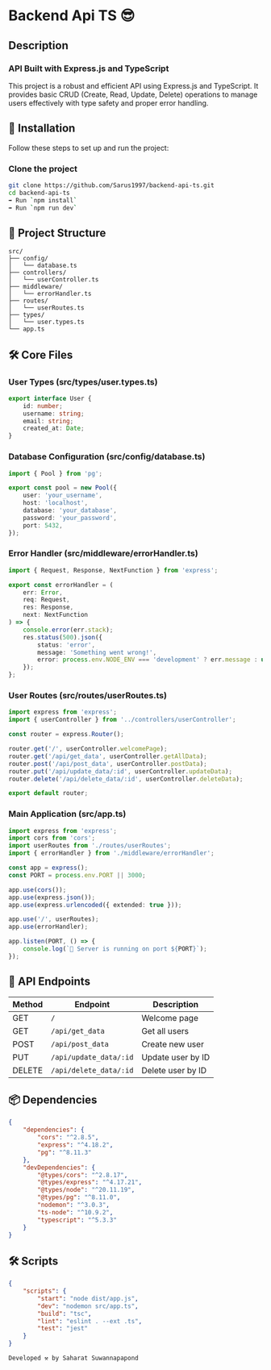 # Backend Api TS 😎

## Description

### API Built with Express.js and TypeScript

This project is a robust and efficient API using Express.js and TypeScript. It provides basic CRUD (Create, Read, Update, Delete) operations to manage users effectively with type safety and proper error handling.

## 🚀 Installation

Follow these steps to set up and run the project:

### Clone the project

```bash
git clone https://github.com/Sarus1997/backend-api-ts.git
cd backend-api-ts 
➡️ Run `npm install`
➡️ Run `npm run dev`
```

## 📁 Project Structure

```
src/
├── config/
│   └── database.ts
├── controllers/
│   └── userController.ts
├── middleware/
│   └── errorHandler.ts
├── routes/
│   └── userRoutes.ts
├── types/
│   └── user.types.ts
└── app.ts
```

## 🛠️ Core Files

### User Types (src/types/user.types.ts)

```typescript
export interface User {
    id: number;
    username: string;
    email: string;
    created_at: Date;
}
```

### Database Configuration (src/config/database.ts)

```typescript
import { Pool } from 'pg';

export const pool = new Pool({
    user: 'your_username',
    host: 'localhost',
    database: 'your_database',
    password: 'your_password',
    port: 5432,
});
```

### Error Handler (src/middleware/errorHandler.ts)

```typescript
import { Request, Response, NextFunction } from 'express';

export const errorHandler = (
    err: Error,
    req: Request,
    res: Response,
    next: NextFunction
) => {
    console.error(err.stack);
    res.status(500).json({
        status: 'error',
        message: 'Something went wrong!',
        error: process.env.NODE_ENV === 'development' ? err.message : undefined
    });
};
```

### User Routes (src/routes/userRoutes.ts)

```typescript
import express from 'express';
import { userController } from '../controllers/userController';

const router = express.Router();

router.get('/', userController.welcomePage);
router.get('/api/get_data', userController.getAllData);
router.post('/api/post_data', userController.postData);
router.put('/api/update_data/:id', userController.updateData);
router.delete('/api/delete_data/:id', userController.deleteData);

export default router;
```

### Main Application (src/app.ts)

```typescript
import express from 'express';
import cors from 'cors';
import userRoutes from './routes/userRoutes';
import { errorHandler } from './middleware/errorHandler';

const app = express();
const PORT = process.env.PORT || 3000;

app.use(cors());
app.use(express.json());
app.use(express.urlencoded({ extended: true }));

app.use('/', userRoutes);
app.use(errorHandler);

app.listen(PORT, () => {
    console.log(`🚀 Server is running on port ${PORT}`);
});
```

## 📂 API Endpoints

| Method | Endpoint | Description |
|--------|----------|-------------|
| GET | `/` | Welcome page |
| GET | `/api/get_data` | Get all users |
| POST | `/api/post_data` | Create new user |
| PUT | `/api/update_data/:id` | Update user by ID |
| DELETE | `/api/delete_data/:id` | Delete user by ID |

## 📦 Dependencies

```json
{
    "dependencies": {
        "cors": "^2.8.5",
        "express": "^4.18.2",
        "pg": "^8.11.3"
    },
    "devDependencies": {
        "@types/cors": "^2.8.17",
        "@types/express": "^4.17.21",
        "@types/node": "^20.11.19",
        "@types/pg": "^8.11.0",
        "nodemon": "^3.0.3",
        "ts-node": "^10.9.2",
        "typescript": "^5.3.3"
    }
}
```

## 🛠️ Scripts

```json
{
    "scripts": {
        "start": "node dist/app.js",
        "dev": "nodemon src/app.ts",
        "build": "tsc",
        "lint": "eslint . --ext .ts",
        "test": "jest"
    }
}
```

```bash
Developed ⚒️ by Saharat Suwannapapond 
```